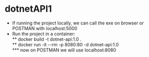 # dotnetAPI1

* If running the project locally, we can call the exe on browser or POSTMAN with localhost:5000  
* Run the project in a container:  
** docker build -t dotnet-api:1.0 .  
** docker run -it --rm -p 8080:80 -d dotnet-api:1.0  
*** now on POSTMAN we will use localhost:8080

